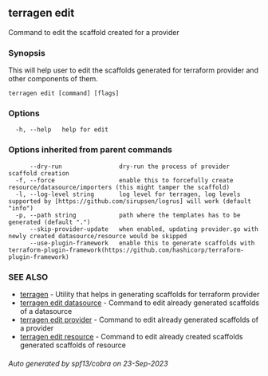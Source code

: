 ## terragen edit

Command to edit the scaffold created for a provider

### Synopsis

This will help user to edit the scaffolds generated for terraform provider and other components of them.

```
terragen edit [command] [flags]
```

### Options

```
  -h, --help   help for edit
```

### Options inherited from parent commands

```
      --dry-run                dry-run the process of provider scaffold creation
  -f, --force                  enable this to forcefully create resource/datasource/importers (this might tamper the scaffold)
  -l, --log-level string       log level for terragen, log levels supported by [https://github.com/sirupsen/logrus] will work (default "info")
  -p, --path string            path where the templates has to be generated (default ".")
      --skip-provider-update   when enabled, updating provider.go with newly created datasource/resource would be skipped
      --use-plugin-framework   enable this to generate scaffolds with terraform-plugin-framework(https://github.com/hashicorp/terraform-plugin-framework)
```

### SEE ALSO

* [terragen](terragen.md)	 - Utility that helps in generating scaffolds for terraform provider
* [terragen edit datasource](terragen_edit_datasource.md)	 - Command to edit already generated scaffolds of a datasource
* [terragen edit provider](terragen_edit_provider.md)	 - Command to edit already generated scaffolds of a provider
* [terragen edit resource](terragen_edit_resource.md)	 - Command to edit already created scaffolds generated scaffolds of resource

###### Auto generated by spf13/cobra on 23-Sep-2023
